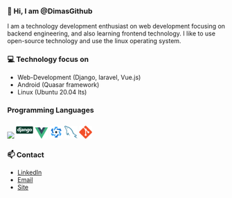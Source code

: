 ### 👋 Hi, I am @DimasGithub
I am a technology development enthusiast on web development focusing on backend engineering, and also learning frontend technology.
I like to use open-source technology and use the linux operating system.

### :computer: Technology focus on
* Web-Development (Django, laravel, Vue.js)
* Android (Quasar framework)
* Linux (Ubuntu 20.04 lts)

### Programming Languages
<img src = 'https://github.com/sonadztux/sonadztux/blob/master/images/python2.png' height='30'/> <img src = 'https://github.com/DimasGithub/DimasGithub/blob/master/gambar/django.svg' height='40'/>
<img src = 'https://github.com/DimasGithub/DimasGithub/blob/master/gambar/vue.png' width='30'/> <img src = 'https://github.com/DimasGithub/DimasGithub/blob/master/gambar/quasar.svg' width='30'/> <img src = 'https://github.com/DimasGithub/DimasGithub/blob/master/gambar/sql.svg' width='30'/> <img src = 'https://github.com/DimasGithub/DimasGithub/blob/master/gambar/git.svg' width='30'/>

### 📫 Contact
* [LinkedIn](https://www.linkedin.com/in/dimas-indra-b115711a8/)
* [Email](mailto://dim.dim10032000@gmail.com)
* [Site](https://dimasgithub.github.io/)
